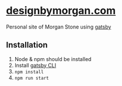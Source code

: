 # [designbymorgan.com](https://www.designbymorgan.com)

Personal site of Morgan Stone using [gatsby](https://www.gatsbyjs.org)

##  Installation

1. Node & npm should be installed
1. Install [gatsby CLI](https://www.gatsbyjs.org)
1. `npm install`
1. `npm run start`


